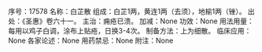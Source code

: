 序号：17578
名称：白芷散
组成：白芷1两，黄连1两（去须），地榆1两（锉）。
出处：《圣惠》卷六十一。
主治：痈疮已溃。
加减：None
功效：None
用法用量：每用以鸡子白调，涂布上贴疮，日换3-4次。
制备方法：上为细散。
临床应用：None
各家论述：None
用药禁忌：None
附注：None
